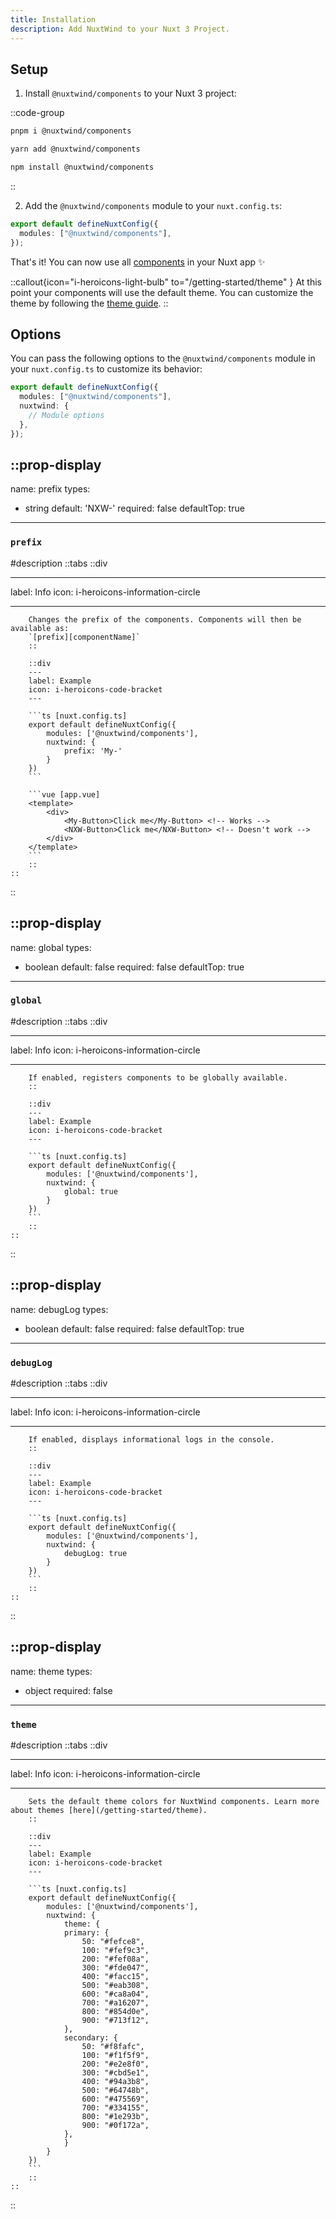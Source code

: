 ```yaml
---
title: Installation
description: Add NuxtWind to your Nuxt 3 Project.
---
```


## Setup

1. Install `@nuxtwind/components` to your Nuxt 3 project:

<!-- TODO: Causes 'Slot "default" invoked outside of the render function: this will not track dependencies used in the slot' -->

::code-group

```sh [pnpm]
pnpm i @nuxtwind/components
```

```bash [yarn]
yarn add @nuxtwind/components
```

```bash [npm]
npm install @nuxtwind/components
```

::

2. Add the `@nuxtwind/components` module to your `nuxt.config.ts`:

```ts [nuxt.config.ts]
export default defineNuxtConfig({
  modules: ["@nuxtwind/components"],
});
```

That's it! You can now use all [components](/components) in your Nuxt app ✨

::callout{icon="i-heroicons-light-bulb" to="/getting-started/theme" }
At this point your components will use the default theme. You can customize the theme by following the [theme guide](/getting-started/theme).
::

## Options

You can pass the following options to the `@nuxtwind/components` module in your `nuxt.config.ts` to customize its behavior:

```ts [nuxt.config.ts]
export default defineNuxtConfig({
  modules: ["@nuxtwind/components"],
  nuxtwind: {
    // Module options
  },
});
```

## ::prop-display

name: prefix
types:

- string
  default: 'NXW-'
  required: false
  defaultTop: true

---

### `prefix`

#description
::tabs
::div

---

label: Info
icon: i-heroicons-information-circle

---

        Changes the prefix of the components. Components will then be available as:
        `[prefix][componentName]`
        ::

        ::div
        ---
        label: Example
        icon: i-heroicons-code-bracket
        ---

        ```ts [nuxt.config.ts]
        export default defineNuxtConfig({
            modules: ['@nuxtwind/components'],
            nuxtwind: {
                prefix: 'My-'
            }
        })
        ```

        ```vue [app.vue]
        <template>
            <div>
                <My-Button>Click me</My-Button> <!-- Works -->
                <NXW-Button>Click me</NXW-Button> <!-- Doesn't work -->
            </div>
        </template>
        ```
        ::
    ::

::

## ::prop-display

name: global
types:

- boolean
  default: false
  required: false
  defaultTop: true

---

### `global`

#description
::tabs
::div

---

label: Info
icon: i-heroicons-information-circle

---

        If enabled, registers components to be globally available.
        ::

        ::div
        ---
        label: Example
        icon: i-heroicons-code-bracket
        ---

        ```ts [nuxt.config.ts]
        export default defineNuxtConfig({
            modules: ['@nuxtwind/components'],
            nuxtwind: {
                global: true
            }
        })
        ```
        ::
    ::

::

## ::prop-display

name: debugLog
types:

- boolean
  default: false
  required: false
  defaultTop: true

---

### `debugLog`

#description
::tabs
::div

---

label: Info
icon: i-heroicons-information-circle

---

        If enabled, displays informational logs in the console.
        ::

        ::div
        ---
        label: Example
        icon: i-heroicons-code-bracket
        ---

        ```ts [nuxt.config.ts]
        export default defineNuxtConfig({
            modules: ['@nuxtwind/components'],
            nuxtwind: {
                debugLog: true
            }
        })
        ```
        ::
    ::

::

## ::prop-display

name: theme
types:

- object
  required: false

---

### `theme`

#description
::tabs
::div

---

label: Info
icon: i-heroicons-information-circle

---

        Sets the default theme colors for NuxtWind components. Learn more about themes [here](/getting-started/theme).
        ::

        ::div
        ---
        label: Example
        icon: i-heroicons-code-bracket
        ---

        ```ts [nuxt.config.ts]
        export default defineNuxtConfig({
            modules: ['@nuxtwind/components'],
            nuxtwind: {
                theme: {
                primary: {
                    50: "#fefce8",
                    100: "#fef9c3",
                    200: "#fef08a",
                    300: "#fde047",
                    400: "#facc15",
                    500: "#eab308",
                    600: "#ca8a04",
                    700: "#a16207",
                    800: "#854d0e",
                    900: "#713f12",
                },
                secondary: {
                    50: "#f8fafc",
                    100: "#f1f5f9",
                    200: "#e2e8f0",
                    300: "#cbd5e1",
                    400: "#94a3b8",
                    500: "#64748b",
                    600: "#475569",
                    700: "#334155",
                    800: "#1e293b",
                    900: "#0f172a",
                },
                }
            }
        })
        ```
        ::
    ::

::
